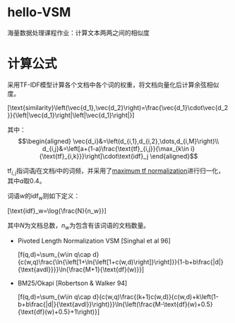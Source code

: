 # hello-VSM
海量数据处理课程作业：计算文本两两之间的相似度

# 计算公式
采用TF-IDF模型计算各个文档中各个词的权重，将文档向量化后计算余弦相似度。

\[\text{similarity}\left(\vec{d_1},\vec{d_2}\right)=\frac{\vec{d_1}\cdot\vec{d_2}}{\left|\vec{d_1}\right|\left|\vec{d_1}\right|}\]

其中：
$$\begin{aligned}
\vec{d_i}&=\left(d_{i,1},d_{i,2},\dots,d_{i,M}\right)\\
d_{i,j}&=\left[a+(1-a)\frac{\text{tf}_{i,j}}{\max_{k\in i}{\text{tf}_{i,k}}}\right]\cdot\text{idf}_j
\end{aligned}$$

$\text{tf}_{i,j}$指词语$j$在文档$i$中的词频，并采用了[maximum tf normalization](https://nlp.stanford.edu/IR-book/html/htmledition/maximum-tf-normalization-1.html)进行归一化，其中$a$取$0.4$。

词语$w$的$\text{idf}_w$则如下定义：

\[\text{idf}_w=\log{\frac{N}{n_w}}\]

其中$N$为文档总数，$n_w$为包含有该词语的文档数量。

- Pivoted Length Normalization VSM [Singhal et al 96]

  \[f(q,d)=\sum_{w\in q\cap d}{c(w,q)\frac{\ln{\left[1+\ln{\left[1+c(w,d)\right]}\right]}}{1-b+b\frac{|d|}{\text{avdl}}}}\ln{\frac{M+1}{\text{df}(w)}}\]

- BM25/Okapi [Robertson & Walker 94]

  \[f(q,d)=\sum_{w\in q\cap d}{c(w,q)\frac{(k+1)c(w,d)}{c(w,d)+k\left(1-b+b\frac{|d|}{\text{avdl}}\right)}}\ln{\left(\frac{M-\text{df}(w)+0.5}{\text{df}(w)+0.5}+1\right)}\]
